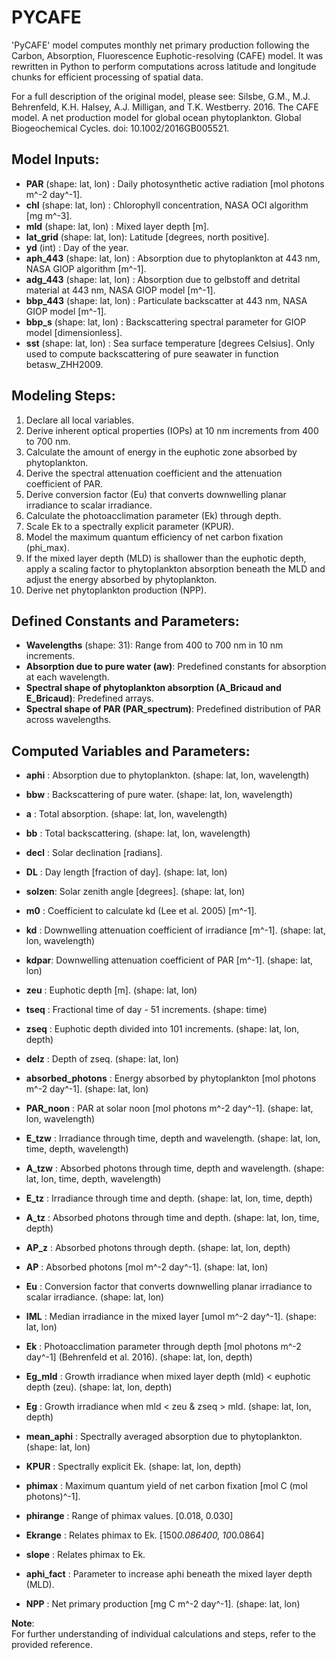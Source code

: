 # PYCAFE

'PyCAFE' model computes monthly net primary production following the Carbon, Absorption, Fluorescence Euphotic-resolving (CAFE) model. It was rewritten in Python to perform computations across latitude and longitude chunks for efficient processing of spatial data.

For a full description of the original model, please see:
Silsbe, G.M., M.J. Behrenfeld, K.H. Halsey, A.J. Milligan, and T.K. Westberry. 2016. The CAFE model. A net production model for global ocean phytoplankton. Global Biogeochemical Cycles. doi: 10.1002/2016GB005521.

## Model Inputs:
- **PAR** (shape: lat, lon)     : Daily photosynthetic active radiation [mol photons m^-2 day^-1].
- **chl** (shape: lat, lon)     : Chlorophyll concentration, NASA OCI algorithm [mg m^-3].
- **mld** (shape: lat, lon)     : Mixed layer depth [m].
- **lat_grid** (shape: lat, lon): Latitude [degrees, north positive].
- **yd** (int)  : Day of the year.
- **aph_443** (shape: lat, lon) : Absorption due to phytoplankton at 443 nm, NASA GIOP algorithm [m^-1].
- **adg_443** (shape: lat, lon) : Absorption due to gelbstoff and detrital material at 443 nm, NASA GIOP model [m^-1].
- **bbp_443** (shape: lat, lon) : Particulate backscatter at 443 nm, NASA GIOP model [m^-1].
- **bbp_s** (shape: lat, lon)   : Backscattering spectral parameter for GIOP model [dimensionless].
- **sst** (shape: lat, lon)     : Sea surface temperature [degrees Celsius]. Only used to compute backscattering of pure seawater in function betasw_ZHH2009.

## Modeling Steps:
1. Declare all local variables.
2. Derive inherent optical properties (IOPs) at 10 nm increments from 400 to 700 nm.
3. Calculate the amount of energy in the euphotic zone absorbed by phytoplankton.
4. Derive the spectral attenuation coefficient and the attenuation coefficient of PAR.
5. Derive conversion factor (Eu) that converts downwelling planar irradiance to scalar irradiance.
6. Calculate the photoacclimation parameter (Ek) through depth.
7. Scale Ek to a spectrally explicit parameter (KPUR).
8. Model the maximum quantum efficiency of net carbon fixation (phi_max).
9. If the mixed layer depth (MLD) is shallower than the euphotic depth, apply a scaling factor to phytoplankton absorption beneath the MLD and adjust the energy absorbed by phytoplankton.
10. Derive net phytoplankton production (NPP).

## Defined Constants and Parameters:
- **Wavelengths** (shape: 31): Range from 400 to 700 nm in 10 nm increments.
- **Absorption due to pure water (aw)**: Predefined constants for absorption at each wavelength.
- **Spectral shape of phytoplankton absorption (A_Bricaud and E_Bricaud)**: Predefined arrays.
- **Spectral shape of PAR (PAR_spectrum)**: Predefined distribution of PAR across wavelengths.

## Computed Variables and Parameters:
- **aphi** : Absorption due to phytoplankton. (shape: lat, lon, wavelength)
- **bbw**  : Backscattering of pure water. (shape: lat, lon, wavelength)
- **a**    : Total absorption. (shape: lat, lon, wavelength)
- **bb**   : Total backscattering. (shape: lat, lon, wavelength)

- **decl** : Solar declination [radians]. 
- **DL**   : Day length [fraction of day]. (shape: lat, lon)
- **solzen**: Solar zenith angle [degrees]. (shape: lat, lon)
- **m0**   : Coefficient to calculate kd (Lee et al. 2005) [m^-1].
- **kd**   : Downwelling attenuation coefficient of irradiance [m^-1]. (shape: lat, lon, wavelength)
- **kdpar**: Downwelling attenuation coefficient of PAR [m^-1]. (shape: lat, lon)
- **zeu**  : Euphotic depth [m]. (shape: lat, lon)

- **tseq** : Fractional time of day - 51 increments. (shape: time) 
- **zseq** : Euphotic depth divided into 101 increments. (shape: lat, lon, depth)
- **delz** : Depth of zseq. (shape: lat, lon)
- **absorbed_photons** : Energy absorbed by phytoplankton [mol photons m^-2 day^-1]. (shape: lat, lon)
- **PAR_noon** : PAR at solar noon [mol photons m^-2 day^-1]. (shape: lat, lon, wavelength)
- **E_tzw** : Irradiance through time, depth and wavelength. (shape: lat, lon, time, depth, wavelength)
- **A_tzw** : Absorbed photons through time, depth and wavelength. (shape: lat, lon, time, depth, wavelength)
- **E_tz** : Irradiance through time and depth. (shape: lat, lon, time, depth)
- **A_tz** : Absorbed photons through time and depth. (shape: lat, lon, time, depth)
- **AP_z** : Absorbed photons through depth. (shape: lat, lon, depth)
- **AP** : Absorbed photons [mol m^-2 day^-1]. (shape: lat, lon)
- **Eu** : Conversion factor that converts downwelling planar irradiance to scalar irradiance. (shape: lat, lon)

- **IML** : Median irradiance in the mixed layer [umol m^-2 day^-1]. (shape: lat, lon)
- **Ek** : Photoacclimation parameter through depth [mol photons m^-2 day^-1] (Behrenfeld et al. 2016). (shape: lat, lon, depth)
- **Eg_mld** : Growth irradiance when mixed layer depth (mld) < euphotic depth (zeu). (shape: lat, lon, depth)
- **Eg** : Growth irradiance when mld < zeu & zseq > mld. (shape: lat, lon, depth)

- **mean_aphi** : Spectrally averaged absorption due to phytoplankton. (shape: lat, lon)
- **KPUR** : Spectrally explicit Ek. (shape: lat, lon, depth)

- **phimax** : Maximum quantum yield of net carbon fixation [mol C (mol photons)^-1].
- **phirange** : Range of phimax values. [0.018, 0.030]
- **Ekrange** : Relates phimax to Ek. [150*0.086400, 10*0.0864]
- **slope** : Relates phimax to Ek.

- **aphi_fact** : Parameter to increase aphi beneath the mixed layer depth (MLD).

- **NPP** : Net primary production [mg C m^-2 day^-1]. (shape: lat, lon)

**Note**:  
For further understanding of individual calculations and steps, refer to the provided reference.
